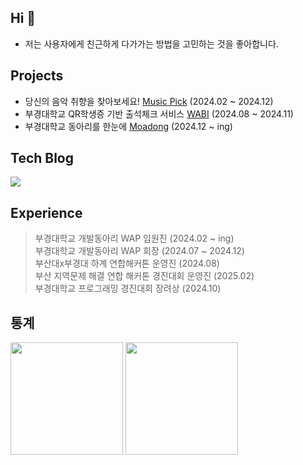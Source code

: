 ## Hi 👋
- 저는 사용자에게 친근하게 다가가는 방법을 고민하는 것을 좋아합니다.
## Projects
- 당신의 음악 취향을 찾아보세요!
[Music Pick](https://github.com/pknu-wap/Music_PICK)  (2024.02 ~ 2024.12)<br/>
- 부경대학교 QR학생증 기반 출석체크 서비스 
[WABI](https://github.com/pknu-wap/WABI-FE) (2024.08 ~ 2024.11)<br/> 
- 부경대학교 동아리를 한눈에
[Moadong](https://github.com/Moadong/moadong) (2024.12 ~ ing) <br/>


## Tech Blog
<div>
	<a href="https://velog.io/@seongwon__105/posts">
	<img src="https://velog-readme-stats.vercel.app/api/badge?name=Velog"/>
	</a>
</div>

## Experience
> 부경대학교 개발동아리 WAP 임원진 (2024.02 ~ ing)<br/> 
> 부경대학교 개발동아리 WAP 회장 (2024.07 ~ 2024.12)<br/> 
> 부산대x부경대 하계 연합해커톤 운영진 (2024.08)<br/> 
> 부산 지역문제 해결 연합 해커톤 경진대회 운영진 (2025.02)<br/> 
> 부경대학교 프로그래밍 경진대회 장려상 (2024.10)<br/> 

## 통계
<div>
	<img src="https://github-readme-stats.vercel.app/api?username=seongwon030&theme=default&show_icons=true&count_private=true" height="180px"/>
	<img src="http://mazassumnida.wtf/api/v2/generate_badge?boj=seongwon0903" height="180px"/>
</div>


